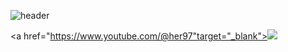 ![header](https://capsule-render.vercel.app/api?type=wave&color=auto&height=300&section=header&text=Her's%20room&fontSize=90)

<a href="https://www.youtube.com/@her97"target="_blank"><img src="https://img.shields.io/badge/YOUTUBE-#FF001?style=flat-square&logo=file:///C:/Users/hi/Downloads/youtube.svg&logoColor=white"/></a>

<!--
**her9797/her9797** is a ✨ _special_ ✨ repository because its `README.md` (this file) appears on your GitHub profile.
-->
